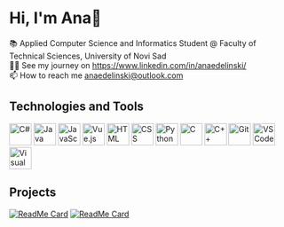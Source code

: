 # Hi, I'm Ana👋

<!--
**ana-edelinski/ana-edelinski** is a ✨ _special_ ✨ repository because its `README.md` (this file) appears on your GitHub profile.
-->

📚 Applied Computer Science and Informatics Student @ Faculty of Technical Sciences, University of Novi Sad <br>
👩‍💻 See my journey on https://www.linkedin.com/in/anaedelinski/ <br>
📫 How to reach me anaedelinski@outlook.com <br>

## Technologies and Tools
<p>
<img src="https://skillicons.dev/icons?i=cs" alt="C#" width="40" height="40"/> 
<img src="https://skillicons.dev/icons?i=java" alt="Java" width="40" height="40"/> 
<img src="https://skillicons.dev/icons?i=js" alt="JavaScript" width="40" height="40"/> 
<img src="https://skillicons.dev/icons?i=vue" alt="Vue.js" width="40" height="40"/> 
<img src="https://skillicons.dev/icons?i=html" alt="HTML" width="40" height="40"/> 
<img src="https://skillicons.dev/icons?i=css" alt="CSS" width="40" height="40"/>
<img src="https://skillicons.dev/icons?i=python" alt="Python" width="40" height="40"/> 
<img src="https://skillicons.dev/icons?i=c" alt="C" width="40" height="40"/> 
<img src="https://skillicons.dev/icons?i=cpp" alt="C++" width="40" height="40"/> 
<img src="https://skillicons.dev/icons?i=git" alt="Git" width="40" height="40"/>   
<img src="https://skillicons.dev/icons?i=vscode" alt="VSCode" width="40" height="40"/> 
<img src="https://skillicons.dev/icons?i=visualstudio" alt="Visual Studio" width="40" height="40"/> 
</p>

## Projects
[![ReadMe Card](https://github-readme-stats.vercel.app/api/pin/?username=ana-edelinski&repo=booking-app&theme=radical)](https://github.com/ana-edelinski/booking-app)
[![ReadMe Card](https://github-readme-stats.vercel.app/api/pin/?username=ana-edelinski&repo=cocoa-connect&theme=radical)](https://github.com/ana-edelinski/cocoa-connect)
